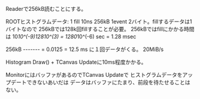 Readerで256kB読むことにする。

ROOTヒストグラムデータ: 1 fill 10ns
256kB 1event 2バイト。fillするデータは1バイトなので
256kBでは128k回fillすることが必要。
256kBではfillにかかる時間は
10*10^(-9)*128*10^(3)
= 1280*10^(-6) sec
= 1.28 msec

256kB
------- = 0.0125 = 12.5 ms に１回データがくる。
20MiB/s

Histogram Draw() + TCanvas Updateに10ms程度かかる。

MonitorにはバッファがあるのでTCanvas Updateで
ヒストグラムデータをアップデートできないあいだは
データはバッファにたまり、前段を待たせることはない。

